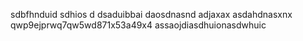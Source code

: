 sdbfhnduid  sdhios d
dsaduibbai
daosdnasnd adjaxax
asdahdnasxnx qwp9ejprwq7qw5wd871x53a49x4 
assaojdiasdhuionasdwhuic
